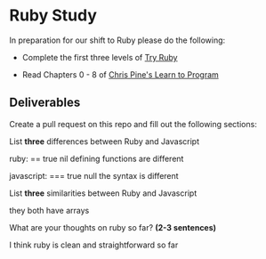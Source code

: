 # Ruby Study

In preparation for our shift to Ruby please do the following:

* Complete the first three levels of [Try Ruby](http://tryruby.org/)

* Read Chapters 0 - 8 of [Chris Pine's Learn to Program](https://pine.fm/LearnToProgram/)

## Deliverables

Create a pull request on this repo and fill out the following sections:

List **three** differences between Ruby and Javascript

ruby: 
== true
nil
defining functions are different

javascript: 
=== true
null
the syntax is different

List **three** similarities between Ruby and Javascript

they both have arrays

What are your thoughts on ruby so far? **(2-3 sentences)**

I think ruby is clean and straightforward so far
